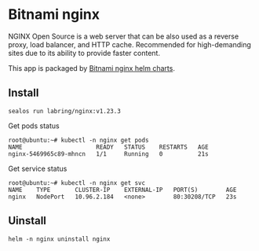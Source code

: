 # Bitnami nginx

NGINX Open Source is a web server that can be also used as a reverse proxy, load balancer, and HTTP cache. Recommended for high-demanding sites due to its ability to provide faster content.

This app is packaged by [Bitnami nginx helm charts](https://github.com/bitnami/charts/tree/main/bitnami/nginx).

## Install

```shell
sealos run labring/nginx:v1.23.3
```

Get pods status

```
root@ubuntu:~# kubectl -n nginx get pods 
NAME                     READY   STATUS    RESTARTS   AGE
nginx-5469965c89-mhncn   1/1     Running   0          21s
```

Get service status

```
root@ubuntu:~# kubectl -n nginx get svc
NAME    TYPE       CLUSTER-IP    EXTERNAL-IP   PORT(S)        AGE
nginx   NodePort   10.96.2.184   <none>        80:30208/TCP   23s
```

## Uinstall

```shell
helm -n nginx uninstall nginx
```
